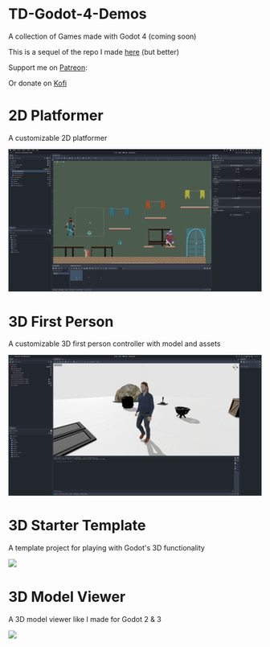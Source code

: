 # TD-Godot-4-Demos

A collection of Games made with Godot 4 (coming soon)

This is a sequel of the repo I made [here](https://github.com/TutorialDoctor/TD-Godot-3-Demos) (but better)

Support me on [Patreon](https://www.patreon.com/TutorialDoctor):

Or donate on [Kofi](https://ko-fi.com/thetutorialdoctor)

# 2D Platformer

A customizable 2D platformer

![](./screenshots/2dplatformer.png)

# 3D First Person

A customizable 3D first person controller with model and assets

![](./screenshots/3dfirstperson.png)

# 3D Starter  Template

A template project for playing with Godot's 3D functionality

![](./screenshots/starter.png)

# 3D Model Viewer

A 3D model viewer like I made for Godot 2 & 3

![](./screenshots/3dmodelviewer.png)
